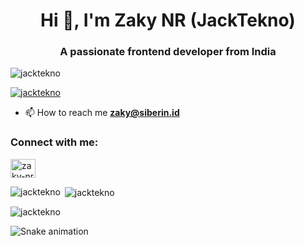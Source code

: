 <h1 align="center">Hi 👋, I'm Zaky NR (JackTekno)</h1>
<h3 align="center">A passionate frontend developer from India</h3>

<p align="left"> <img src="https://komarev.com/ghpvc/?username=jacktekno&label=Profile%20views&color=0e75b6&style=flat" alt="jacktekno" /> </p>

<p align="left"> <a href="https://github.com/ryo-ma/github-profile-trophy"><img src="https://github-profile-trophy.vercel.app/?username=jacktekno" alt="jacktekno" /></a> </p>

- 📫 How to reach me **zaky@siberin.id**

<h3 align="left">Connect with me:</h3>
<p align="left">
<a href="https://linkedin.com/in/zaky-nr" target="blank"><img align="center" src="https://raw.githubusercontent.com/rahuldkjain/github-profile-readme-generator/master/src/images/icons/Social/linked-in-alt.svg" alt="zaky-nr" height="30" width="40" /></a>
</p>

<p><img align="left" src="https://github-readme-stats.vercel.app/api/top-langs?username=jacktekno&show_icons=true&locale=en&layout=compact" alt="jacktekno" /></p>

<p>&nbsp;<img align="center" src="https://github-readme-stats.vercel.app/api?username=jacktekno&show_icons=true&locale=en" alt="jacktekno" /></p>

<p><img align="center" src="https://github-readme-streak-stats.herokuapp.com/?user=jacktekno&" alt="jacktekno" /></p>


![Snake animation](https://github.com/thepiyushmalhotra/thepiyushmalhotra/blob/output/github-contribution-grid-snake.svg)